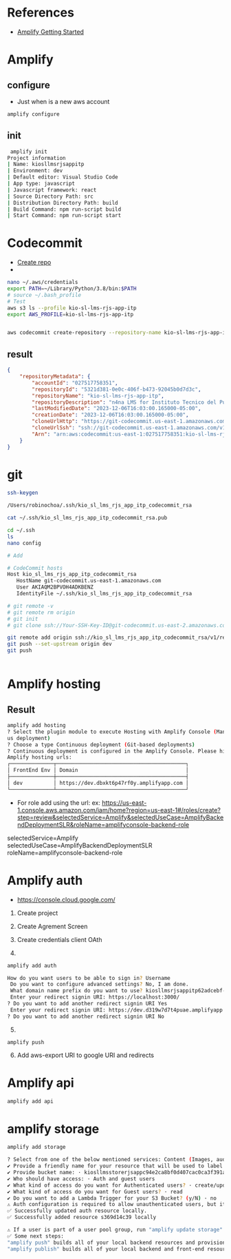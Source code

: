 
# References
- [Amplify Getting Started](https://docs.amplify.aws/start)


# Amplify

## configure

- Just when is a new aws account
```sh
amplify configure
```


## init

```sh
 amplify init
Project information
| Name: kiosllmsrjsappitp
| Environment: dev
| Default editor: Visual Studio Code
| App type: javascript
| Javascript framework: react
| Source Directory Path: src
| Distribution Directory Path: build
| Build Command: npm run-script build
| Start Command: npm run-script start
```

# Codecommit

- [Create repo](https://docs.aws.amazon.com/cli/latest/reference/codecommit/create-repository.html)
- 
```sh
nano ~/.aws/credentials
export PATH=~/Library/Python/3.8/bin:$PATH
# source ~/.bash_profile
# Test
aws s3 ls --profile kio-sl-lms-rjs-app-itp
export AWS_PROFILE=kio-sl-lms-rjs-app-itp


aws codecommit create-repository --repository-name kio-sl-lms-rjs-app-itp --repository-description "n4na LMS for Instituto Tecnico del Putumayo (ITP)" --tags Team=kio --region us-east-1 

```

## result
```json
{
    "repositoryMetadata": {
        "accountId": "027517758351",
        "repositoryId": "5321d381-0e0c-406f-b473-92045b0d7d3c",
        "repositoryName": "kio-sl-lms-rjs-app-itp",
        "repositoryDescription": "n4na LMS for Instituto Tecnico del Putumayo (ITP)",
        "lastModifiedDate": "2023-12-06T16:03:00.165000-05:00",
        "creationDate": "2023-12-06T16:03:00.165000-05:00",
        "cloneUrlHttp": "https://git-codecommit.us-east-1.amazonaws.com/v1/repos/kio-sl-lms-rjs-app-itp",
        "cloneUrlSsh": "ssh://git-codecommit.us-east-1.amazonaws.com/v1/repos/kio-sl-lms-rjs-app-itp",
        "Arn": "arn:aws:codecommit:us-east-1:027517758351:kio-sl-lms-rjs-app-itp"
    }
}
```


# git

```sh
ssh-keygen

/Users/robinochoa/.ssh/kio_sl_lms_rjs_app_itp_codecommit_rsa

cat ~/.ssh/kio_sl_lms_rjs_app_itp_codecommit_rsa.pub

```


```sh
cd ~/.ssh
ls
nano config

# Add

# CodeCommit hosts
Host kio_sl_lms_rjs_app_itp_codecommit_rsa
   HostName git-codecommit.us-east-1.amazonaws.com
   User AKIAQM2BPVOH4ADKBENZ
   IdentityFile ~/.ssh/kio_sl_lms_rjs_app_itp_codecommit_rsa

```

<!-- https://xiaolishen.medium.com/use-multiple-ssh-keys-for-different-github-accounts-on-the-same-computer-7d7103ca8693 -->

```sh
# git remote -v
# git remote rm origin
# git init
# git clone ssh://Your-SSH-Key-ID@git-codecommit.us-east-2.amazonaws.com/v1/repos/MyDemoRepo my-demo-repo

git remote add origin ssh://kio_sl_lms_rjs_app_itp_codecommit_rsa/v1/repos/kio-sl-lms-rjs-app-itp
git push --set-upstream origin dev
git push



```


# Amplify hosting

## Result
```sh
amplify add hosting
? Select the plugin module to execute Hosting with Amplify Console (Managed hosting with custom domains, Continuo
us deployment)
? Choose a type Continuous deployment (Git-based deployments)
? Continuous deployment is configured in the Amplify Console. Please hit enter once you connect your repository 
Amplify hosting urls: 
┌──────────────┬──────────────────────────────────────────┐
│ FrontEnd Env │ Domain                                   │
├──────────────┼──────────────────────────────────────────┤
│ dev          │ https://dev.dbxkt6p47rf0y.amplifyapp.com │
└──────────────┴──────────────────────────────────────────┘
```
- For role add using the url: ex: https://us-east-1.console.aws.amazon.com/iam/home?region=us-east-1#/roles/create?step=review&selectedService=Amplify&selectedUseCase=AmplifyBackendDeploymentSLR&roleName=amplifyconsole-backend-role

selectedService=Amplify
selectedUseCase=AmplifyBackendDeploymentSLR
roleName=amplifyconsole-backend-role

# Amplify auth
-  https://console.cloud.google.com/
1. Create project
2. Create Agrement Screen
3. Create credentials client OAth

4.
```sh
amplify add auth

How do you want users to be able to sign in? Username
 Do you want to configure advanced settings? No, I am done.
 What domain name prefix do you want to use? kiosllmsrjsappitp62adcebf-62adcebf
 Enter your redirect signin URI: https://localhost:3000/
? Do you want to add another redirect signin URI Yes
 Enter your redirect signin URI: https://dev.d319w7d7t4puae.amplifyapp.com/
? Do you want to add another redirect signin URI No
```
5.
```
amplify push
```

6. Add aws-export URI to google URI and redirects



# Amplify api
```sh
amplify add api
```

# amplify storage
```sh
amplify add storage

? Select from one of the below mentioned services: Content (Images, audio, video, etc.)
✔ Provide a friendly name for your resource that will be used to label this category in the project: · s369d14c39
✔ Provide bucket name: · kiosllmsstorerjsappc94e2ca8bf0d407cac0ca3f391a8
✔ Who should have access: · Auth and guest users
✔ What kind of access do you want for Authenticated users? · create/update, read
✔ What kind of access do you want for Guest users? · read
✔ Do you want to add a Lambda Trigger for your S3 Bucket? (y/N) · no
⚠️ Auth configuration is required to allow unauthenticated users, but it is not configured properly.
✅ Successfully updated auth resource locally.
✅ Successfully added resource s369d14c39 locally

⚠️ If a user is part of a user pool group, run "amplify update storage" to enable IAM group policies for CRUD operations
✅ Some next steps:
"amplify push" builds all of your local backend resources and provisions them in the cloud
"amplify publish" builds all of your local backend and front-end resources (if you added hosting category) and provisions them in the cloud


```
